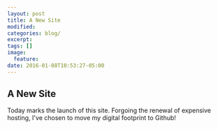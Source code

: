 ```yaml
---
layout: post
title: A New Site
modified:
categories: blog/
excerpt:
tags: []
image:
  feature:
date: 2016-01-08T10:53:27-05:00
---
```


## A New Site

Today marks the launch of this site. Forgoing the renewal of expensive hosting, I've chosen to move my digital footprint to Github!
